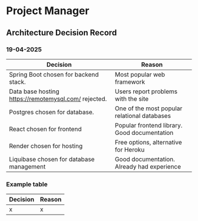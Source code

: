 # Project Manager

## Architecture Decision Record

### 19-04-2025

| Decision                                             | Reason                                       |
|------------------------------------------------------|----------------------------------------------|
| Spring Boot chosen for backend stack.                | Most popular web framework                   |
| Data base hosting https://remotemysql.com/ rejected. | Users report problems with the site          |
| Postgres chosen for database.                        | One of the most popular relational databases |
| React chosen for frontend                            | Popular frontend library. Good documentation |
| Render chosen for hosting                            | Free options, alternative for Heroku         |
| Liquibase chosen for database management             | Good documentation. Already had experience   |

### Example table

| Decision | Reason |
|----------|--------|
| x        | x      |